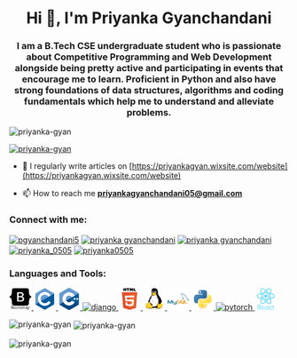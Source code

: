 <h1 align="center">Hi 👋, I'm Priyanka Gyanchandani</h1>
<h3 align="center">I am a B.Tech CSE undergraduate student who is passionate about Competitive Programming and Web Development alongside being pretty active and participating in events that encourage me to learn. Proficient in Python and also have strong foundations of data structures, algorithms and coding fundamentals which help me to understand and alleviate problems.</h3>

<p align="left"> <img src="https://komarev.com/ghpvc/?username=priyanka-gyan&label=Profile%20views&color=0e75b6&style=flat" alt="priyanka-gyan" /> </p>

<p align="left"> <a href="https://github.com/ryo-ma/github-profile-trophy"><img src="https://github-profile-trophy.vercel.app/?username=priyanka-gyan" alt="priyanka-gyan" /></a> </p>

- 📝 I regularly write articles on [https://priyankagyan.wixsite.com/website](https://priyankagyan.wixsite.com/website)

- 📫 How to reach me **priyankagyanchandani05@gmail.com**

<h3 align="left">Connect with me:</h3>
<p align="left">
<a href="https://twitter.com/pgyanchandani5" target="blank"><img align="center" src="https://raw.githubusercontent.com/rahuldkjain/github-profile-readme-generator/master/src/images/icons/Social/twitter.svg" alt="pgyanchandani5" height="30" width="40" /></a>
<a href="https://linkedin.com/in/priyanka gyanchandani" target="blank"><img align="center" src="https://raw.githubusercontent.com/rahuldkjain/github-profile-readme-generator/master/src/images/icons/Social/linked-in-alt.svg" alt="priyanka gyanchandani" height="30" width="40" /></a>
<a href="https://kaggle.com/priyanka gyanchandani" target="blank"><img align="center" src="https://raw.githubusercontent.com/rahuldkjain/github-profile-readme-generator/master/src/images/icons/Social/kaggle.svg" alt="priyanka gyanchandani" height="30" width="40" /></a>
<a href="https://www.codechef.com/users/priyanka_0505" target="blank"><img align="center" src="https://cdn.jsdelivr.net/npm/simple-icons@3.1.0/icons/codechef.svg" alt="priyanka_0505" height="30" width="40" /></a>
<a href="https://www.leetcode.com/priyanka0505" target="blank"><img align="center" src="https://raw.githubusercontent.com/rahuldkjain/github-profile-readme-generator/master/src/images/icons/Social/leet-code.svg" alt="priyanka0505" height="30" width="40" /></a>
</p>

<h3 align="left">Languages and Tools:</h3>
<p align="left"> <a href="https://getbootstrap.com" target="_blank" rel="noreferrer"> <img src="https://raw.githubusercontent.com/devicons/devicon/master/icons/bootstrap/bootstrap-plain-wordmark.svg" alt="bootstrap" width="40" height="40"/> </a> <a href="https://www.cprogramming.com/" target="_blank" rel="noreferrer"> <img src="https://raw.githubusercontent.com/devicons/devicon/master/icons/c/c-original.svg" alt="c" width="40" height="40"/> </a> <a href="https://www.w3schools.com/cpp/" target="_blank" rel="noreferrer"> <img src="https://raw.githubusercontent.com/devicons/devicon/master/icons/cplusplus/cplusplus-original.svg" alt="cplusplus" width="40" height="40"/> </a> <a href="https://www.djangoproject.com/" target="_blank" rel="noreferrer"> <img src="https://cdn.worldvectorlogo.com/logos/django.svg" alt="django" width="40" height="40"/> </a> <a href="https://www.w3.org/html/" target="_blank" rel="noreferrer"> <img src="https://raw.githubusercontent.com/devicons/devicon/master/icons/html5/html5-original-wordmark.svg" alt="html5" width="40" height="40"/> </a> <a href="https://www.linux.org/" target="_blank" rel="noreferrer"> <img src="https://raw.githubusercontent.com/devicons/devicon/master/icons/linux/linux-original.svg" alt="linux" width="40" height="40"/> </a> <a href="https://www.mysql.com/" target="_blank" rel="noreferrer"> <img src="https://raw.githubusercontent.com/devicons/devicon/master/icons/mysql/mysql-original-wordmark.svg" alt="mysql" width="40" height="40"/> </a> <a href="https://www.python.org" target="_blank" rel="noreferrer"> <img src="https://raw.githubusercontent.com/devicons/devicon/master/icons/python/python-original.svg" alt="python" width="40" height="40"/> </a> <a href="https://pytorch.org/" target="_blank" rel="noreferrer"> <img src="https://www.vectorlogo.zone/logos/pytorch/pytorch-icon.svg" alt="pytorch" width="40" height="40"/> </a> <a href="https://reactjs.org/" target="_blank" rel="noreferrer"> <img src="https://raw.githubusercontent.com/devicons/devicon/master/icons/react/react-original-wordmark.svg" alt="react" width="40" height="40"/> </a> </p>

<p><img align="left" src="https://github-readme-stats.vercel.app/api/top-langs?username=priyanka-gyan&show_icons=true&locale=en&layout=compact" alt="priyanka-gyan" /></p>

<p>&nbsp;<img align="center" src="https://github-readme-stats.vercel.app/api?username=priyanka-gyan&show_icons=true&locale=en" alt="priyanka-gyan" /></p>

<p><img align="center" src="https://github-readme-streak-stats.herokuapp.com/?user=priyanka-gyan&" alt="priyanka-gyan" /></p>
